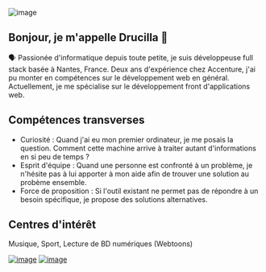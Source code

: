 ![image](https://github.com/user-attachments/assets/d77c4ebd-26a6-4dbb-a70f-6079aab8e1e4)

## Bonjour, je m'appelle Drucilla 👋
🗣 Passionée d'informatique depuis toute petite, je suis développeuse full stack basée à Nantes, France. Deux ans d'expérience chez Accenture, j'ai pu monter en compétences sur le développement web en général. Actuellement, je me spécialise sur le développement front d'applications web.

## Compétences transverses
- Curiosité : Quand j'ai eu mon premier ordinateur, je me posais la question. Comment cette machine arrive à traiter autant d'informations en si peu de temps ?
- Esprit d'équipe : Quand une personne est confronté à un problème, je n'hésite pas à lui apporter à mon aide afin de trouver une solution au probème ensemble.
- Force de proposition : Si l'outil existant ne permet pas de répondre à un besoin spécifique, je propose des solutions alternatives.

## Centres d'intérêt
Musique, Sport, Lecture de BD numériques (Webtoons)

[![image](https://api.iconify.design/mdi:github.svg?color=%23669c35)](https://github.com/drucimimi) [![image](https://api.iconify.design/akar-icons:linkedin-v1-fill.svg?color=%23669c35)](https://www.linkedin.com/in/drucilla-deroche)
